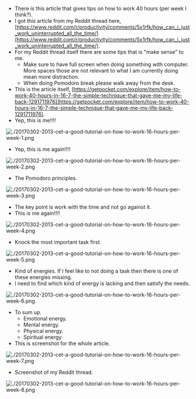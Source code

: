 * There is this article that gives tips on how to work 40 hours (per week I think?).
* I got this article from my Reddit thread here, [https://www.reddit.com/r/productivity/comments/5x1rfk/how_can_i_just_work_uninterrupted_all_the_time/](https://www.reddit.com/r/productivity/comments/5x1rfk/how_can_i_just_work_uninterrupted_all_the_time/).
* For my Reddit thread itself there are some tips that is "make sense" to me.
    * Make sure to have full screen when doing something with computer. More spaces those are not relevant to what I am currently doing mean more distraction.
    * When doing Pomodoro break please walk away from the desk.
* This is the article itself, [https://getpocket.com/explore/item/how-to-work-40-hours-in-16-7-the-simple-technique-that-gave-me-my-life-back-1291711976](https://getpocket.com/explore/item/how-to-work-40-hours-in-16-7-the-simple-technique-that-gave-me-my-life-back-1291711976).
* Yep, this is me!!!!

![./20170302-2013-cet-a-good-tutorial-on-how-to-work-16-hours-per-week-1.png](./20170302-2013-cet-a-good-tutorial-on-how-to-work-16-hours-per-week-1.png)

* Yep, this is me again!!!!

![./20170302-2013-cet-a-good-tutorial-on-how-to-work-16-hours-per-week-2.png](./20170302-2013-cet-a-good-tutorial-on-how-to-work-16-hours-per-week-2.png)

* The Pomodoro principles.

![./20170302-2013-cet-a-good-tutorial-on-how-to-work-16-hours-per-week-3.png](./20170302-2013-cet-a-good-tutorial-on-how-to-work-16-hours-per-week-3.png)

* The key point is work with the time and not go against it.
* This is me again!!!!

![./20170302-2013-cet-a-good-tutorial-on-how-to-work-16-hours-per-week-4.png](./20170302-2013-cet-a-good-tutorial-on-how-to-work-16-hours-per-week-4.png)

* Knock the most important task first.

![./20170302-2013-cet-a-good-tutorial-on-how-to-work-16-hours-per-week-5.png](./20170302-2013-cet-a-good-tutorial-on-how-to-work-16-hours-per-week-5.png)

* Kind of energies. If I feel like to not doing a task then there is one of these energies missing.
* I need to find which kind of energy is lacking and then satisfy the needs.

![./20170302-2013-cet-a-good-tutorial-on-how-to-work-16-hours-per-week-6.png](./20170302-2013-cet-a-good-tutorial-on-how-to-work-16-hours-per-week-6.png)

* To sum up.
    * Emotional energy.
    * Mental energy.
    * Physical energy.
    * Spiritual energy.
* This is screenshot for the whole article.

![./20170302-2013-cet-a-good-tutorial-on-how-to-work-16-hours-per-week-7.png](./20170302-2013-cet-a-good-tutorial-on-how-to-work-16-hours-per-week-7.png)

* Screenshot of my Reddit thread.

![./20170302-2013-cet-a-good-tutorial-on-how-to-work-16-hours-per-week-8.png](./20170302-2013-cet-a-good-tutorial-on-how-to-work-16-hours-per-week-8.png)